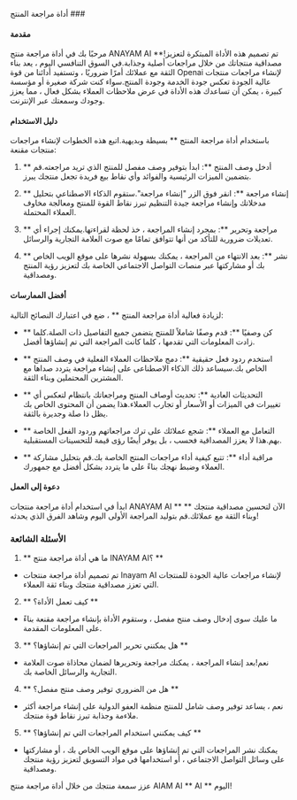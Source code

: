 أداة مراجعة المنتج ###

#### مقدمة
مرحبًا بك في أداة مراجعة منتج ANAYAM AI **!تم تصميم هذه الأداة المبتكرة لتعزيز مصداقية منتجاتك من خلال مراجعات أصلية وجذابة.في السوق التنافسي اليوم ، يعد بناء الثقة مع عملائك أمرًا ضروريًا ، وتستفيد أدائنا من قوة Openai لإنشاء مراجعات منتجات عالية الجودة تعكس جودة الخدمة وجودة المنتج.سواء كنت شركة صغيرة أو مؤسسة كبيرة ، يمكن أن تساعدك هذه الأداة في عرض ملاحظات العملاء بشكل فعال ، مما يعزز وجودك وسمعتك عبر الإنترنت.

#### دليل الاستخدام
باستخدام أداة مراجعة المنتج ** بسيطة وبديهية.اتبع هذه الخطوات لإنشاء مراجعات منتجات مقنعة:

1. ** أدخل وصف المنتج **: ابدأ بتوفير وصف مفصل للمنتج الذي تريد مراجعته.قم بتضمين الميزات الرئيسية والفوائد وأي نقاط بيع فريدة تجعل منتجك يبرز.

2. ** إنشاء مراجعة **: انقر فوق الزر "إنشاء مراجعة".ستقوم الذكاء الاصطناعي بتحليل مدخلاتك وإنشاء مراجعة جيدة التنظيم تبرز نقاط القوة للمنتج ومعالجة مخاوف العملاء المحتملة.

3. ** مراجعة وتحرير **: بمجرد إنشاء المراجعة ، خذ لحظة لقراءتها.يمكنك إجراء أي تعديلات ضرورية للتأكد من أنها تتوافق تمامًا مع صوت العلامة التجارية والرسائل.

4. ** نشر **: بعد الانتهاء من المراجعة ، يمكنك بسهولة نشرها على موقع الويب الخاص بك أو مشاركتها عبر منصات التواصل الاجتماعي الخاصة بك لتعزيز رؤية المنتج ومصداقية.

#### أفضل الممارسات
لزيادة فعالية أداة مراجعة المنتج ** ، ضع في اعتبارك النصائح التالية:

- ** كن وصفيًا **: قدم وصفًا شاملاً للمنتج يتضمن جميع التفاصيل ذات الصلة.كلما زادت المعلومات التي تقدمها ، كلما كانت المراجعة التي تم إنشاؤها أفضل.

- ** استخدم ردود فعل حقيقية **: دمج ملاحظات العملاء الفعلية في وصف المنتج الخاص بك.سيساعد ذلك الذكاء الاصطناعى على إنشاء مراجعة يتردد صداها مع المشترين المحتملين وبناء الثقة.

- ** التحديثات العادية **: تحديث أوصاف المنتج ومراجعاتك بانتظام لتعكس أي تغييرات في الميزات أو الأسعار أو تجارب العملاء.هذا يضمن أن المحتوى الخاص بك يظل ذا صلة وجديرة بالثقة.

- ** التعامل مع العملاء **: شجع عملائك على ترك مراجعاتهم وردود الفعل الخاصة بهم.هذا لا يعزز المصداقية فحسب ، بل يوفر أيضًا رؤى قيمة للتحسينات المستقبلية.

- ** مراقبة أداء **: تتبع كيفية أداء مراجعات المنتج الخاصة بك.قم بتحليل مشاركة العملاء وضبط نهجك بناءً على ما يتردد بشكل أفضل مع جمهورك.

#### دعوة إلى العمل
ابدأ في استخدام أداة مراجعة منتجات ANAYAM AI ** ** الآن لتحسين مصداقية منتجك وبناء الثقة مع عملائك.قم بتوليد المراجعة الأولى اليوم وشاهد الفرق الذي يحدثه!

### الأسئلة الشائعة

1. ** ما هي أداة مراجعة منتج INAYAM AI؟ **
- تم تصميم أداة مراجعة منتجات Inayam AI لإنشاء مراجعات عالية الجودة للمنتجات التي تعزز مصداقية منتجك وبناء ثقة العملاء.

2. ** كيف تعمل الأداة؟ **
- ما عليك سوى إدخال وصف منتج مفصل ، وستقوم الأداة بإنشاء مراجعة مقنعة بناءً على المعلومات المقدمة.

3. ** هل يمكنني تحرير المراجعات التي تم إنشاؤها؟ **
- نعم!بعد إنشاء المراجعة ، يمكنك مراجعة وتحريرها لضمان محاذاة صوت العلامة التجارية والرسائل الخاصة بك.

4. ** هل من الضروري توفير وصف منتج مفصل؟ **
- نعم ، يساعد توفير وصف شامل للمنتج منظمة العفو الدولية على إنشاء مراجعة أكثر ملاءمة وجذابة تبرز نقاط قوة منتجك.

5. ** كيف يمكنني استخدام المراجعات التي تم إنشاؤها؟ **
- يمكنك نشر المراجعات التي تم إنشاؤها على موقع الويب الخاص بك ، أو مشاركتها على وسائل التواصل الاجتماعي ، أو استخدامها في مواد التسويق لتعزيز رؤية منتجك ومصداقية.

عزز سمعة منتجك من خلال أداة مراجعة منتج AIAM AI ** AI ** اليوم!